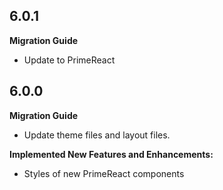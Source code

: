 ## 6.0.1

**Migration Guide**
- Update to PrimeReact

## 6.0.0

**Migration Guide**
- Update theme files and layout files.

**Implemented New Features and Enhancements:**

- Styles of new PrimeReact components